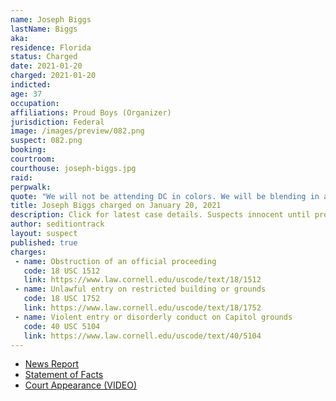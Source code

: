 ```yaml
---
name: Joseph Biggs
lastName: Biggs
aka:
residence: Florida
status: Charged
date: 2021-01-20
charged: 2021-01-20
indicted:
age: 37
occupation:
affiliations: Proud Boys (Organizer)
jurisdiction: Federal
image: /images/preview/082.png
suspect: 082.png
booking:
courtroom:
courthouse: joseph-biggs.jpg
raid:
perpwalk:
quote: "We will not be attending DC in colors. We will be blending in as one of you. You won’t see us. You’ll even think we are you...We are going to smell like you, move like you, and look like you."
title: Joseph Biggs charged on January 20, 2021
description: Click for latest case details. Suspects innocent until proven guilty.
author: seditiontrack
layout: suspect
published: true
charges:
 - name: Obstruction of an official proceeding
   code: 18 USC 1512
   link: https://www.law.cornell.edu/uscode/text/18/1512
 - name: Unlawful entry on restricted building or grounds
   code: 18 USC 1752
   link: https://www.law.cornell.edu/uscode/text/18/1752
 - name: Violent entry or disorderly conduct on Capitol grounds
   code: 40 USC 5104
   link: https://www.law.cornell.edu/uscode/text/40/5104
---
```

- [News Report](https://www.thedailybeast.com/joseph-biggs-proud-boys-leader-arrested-for-storming-us-capitol)
- [Statement of Facts](https://www.justice.gov/opa/page/file/1357251/download)
- [Court Appearance (VIDEO)](https://www.youtube.com/watch?v=G9hkJRbSptI)
